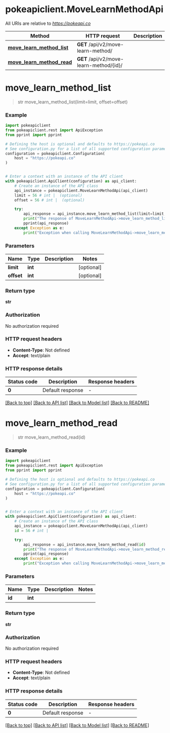 # pokeapiclient.MoveLearnMethodApi

All URIs are relative to *https://pokeapi.co*

Method | HTTP request | Description
------------- | ------------- | -------------
[**move_learn_method_list**](MoveLearnMethodApi.md#move_learn_method_list) | **GET** /api/v2/move-learn-method/ | 
[**move_learn_method_read**](MoveLearnMethodApi.md#move_learn_method_read) | **GET** /api/v2/move-learn-method/{id}/ | 


# **move_learn_method_list**
> str move_learn_method_list(limit=limit, offset=offset)

### Example


```python
import pokeapiclient
from pokeapiclient.rest import ApiException
from pprint import pprint

# Defining the host is optional and defaults to https://pokeapi.co
# See configuration.py for a list of all supported configuration parameters.
configuration = pokeapiclient.Configuration(
    host = "https://pokeapi.co"
)


# Enter a context with an instance of the API client
with pokeapiclient.ApiClient(configuration) as api_client:
    # Create an instance of the API class
    api_instance = pokeapiclient.MoveLearnMethodApi(api_client)
    limit = 56 # int |  (optional)
    offset = 56 # int |  (optional)

    try:
        api_response = api_instance.move_learn_method_list(limit=limit, offset=offset)
        print("The response of MoveLearnMethodApi->move_learn_method_list:\n")
        pprint(api_response)
    except Exception as e:
        print("Exception when calling MoveLearnMethodApi->move_learn_method_list: %s\n" % e)
```



### Parameters


Name | Type | Description  | Notes
------------- | ------------- | ------------- | -------------
 **limit** | **int**|  | [optional] 
 **offset** | **int**|  | [optional] 

### Return type

**str**

### Authorization

No authorization required

### HTTP request headers

 - **Content-Type**: Not defined
 - **Accept**: text/plain

### HTTP response details

| Status code | Description | Response headers |
|-------------|-------------|------------------|
**0** | Default response |  -  |

[[Back to top]](#) [[Back to API list]](../README.md#documentation-for-api-endpoints) [[Back to Model list]](../README.md#documentation-for-models) [[Back to README]](../README.md)

# **move_learn_method_read**
> str move_learn_method_read(id)

### Example


```python
import pokeapiclient
from pokeapiclient.rest import ApiException
from pprint import pprint

# Defining the host is optional and defaults to https://pokeapi.co
# See configuration.py for a list of all supported configuration parameters.
configuration = pokeapiclient.Configuration(
    host = "https://pokeapi.co"
)


# Enter a context with an instance of the API client
with pokeapiclient.ApiClient(configuration) as api_client:
    # Create an instance of the API class
    api_instance = pokeapiclient.MoveLearnMethodApi(api_client)
    id = 56 # int | 

    try:
        api_response = api_instance.move_learn_method_read(id)
        print("The response of MoveLearnMethodApi->move_learn_method_read:\n")
        pprint(api_response)
    except Exception as e:
        print("Exception when calling MoveLearnMethodApi->move_learn_method_read: %s\n" % e)
```



### Parameters


Name | Type | Description  | Notes
------------- | ------------- | ------------- | -------------
 **id** | **int**|  | 

### Return type

**str**

### Authorization

No authorization required

### HTTP request headers

 - **Content-Type**: Not defined
 - **Accept**: text/plain

### HTTP response details

| Status code | Description | Response headers |
|-------------|-------------|------------------|
**0** | Default response |  -  |

[[Back to top]](#) [[Back to API list]](../README.md#documentation-for-api-endpoints) [[Back to Model list]](../README.md#documentation-for-models) [[Back to README]](../README.md)

